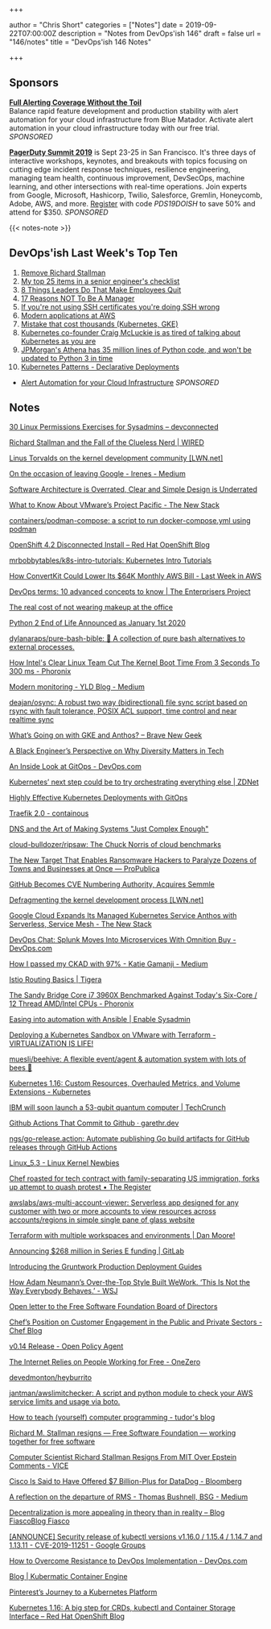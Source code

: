 +++

author = "Chris Short"
categories = ["Notes"]
date = 2019-09-22T07:00:00Z
description = "Notes from DevOps'ish 146"
draft = false
url = "146/notes"
title = "DevOps'ish 146 Notes"

+++

## Sponsors

[**Full Alerting Coverage Without the Toil**](https://www.bluematador.com/devopsish)  
Balance rapid feature development and production stability with alert automation for your cloud infrastructure from Blue Matador. Activate alert automation in your cloud infrastructure today with our free trial. *SPONSORED*

[**PagerDuty Summit 2019**](https://summit.pagerduty.com/) is Sept 23-25 in San Francisco. It's three days of interactive workshops, keynotes, and breakouts with topics focusing on cutting edge incident response techniques, resilience engineering, managing team health, continuous improvement, DevSecOps, machine learning, and other intersections with real-time operations. Join experts from Google, Microsoft, Hashicorp, Twilio, Salesforce, Gremlin, Honeycomb, Adobe, AWS, and more. [Register](https://summit.pagerduty.com/summit2019/register?c_280637=PDS19OT) with code *PDS19DOISH* to save 50% and attend for $350. *SPONSORED*

{{< notes-note >}}

## DevOps'ish Last Week's Top Ten

1. [Remove Richard Stallman](https://medium.com/@selamie/remove-richard-stallman-fec6ec210794)
1. [My top 25 items in a senior engineer's checklist](https://medium.com/@littleblah/my-top-25-items-in-a-senior-engineers-checklist-c8e9f9f6e3c2)
1. [8 Things Leaders Do That Make Employees Quit](https://hbr.org/2019/09/8-things-leaders-do-that-make-employees-quit)
1. [17 Reasons NOT To Be A Manager](https://charity.wtf/2019/09/08/reasons-not-to-be-a-manager/)
1. [If you're not using SSH certificates you're doing SSH wrong](https://smallstep.com/blog/use-ssh-certificates/)
1. [Modern applications at AWS](https://www.allthingsdistributed.com/2019/08/modern-applications-at-aws.html)
1. [Mistake that cost thousands (Kubernetes, GKE)](https://medium.com/@gajus/mistake-that-cost-thousands-kubernetes-gke-2212ea663e1f)
1. [Kubernetes co-founder Craig McLuckie is as tired of talking about Kubernetes as you are](https://techcrunch.com/2019/09/11/kubernetes-co-founder-craig-mcluckie-is-as-tired-of-talking-about-kubernetes-as-you-are/)
1. [JPMorgan's Athena has 35 million lines of Python code, and won't be updated to Python 3 in time](https://www.techrepublic.com/article/jpmorgans-athena-has-35-million-lines-of-python-code-and-wont-be-updated-to-python-3-in-time/)
1. [Kubernetes Patterns - Declarative Deployments](https://www.magalix.com/blog/kubernetes-patterns-declarative-deployments)

* [Alert Automation for your Cloud Infrastructure](https://www.bluematador.com/devopsish) *SPONSORED*

## Notes

[30 Linux Permissions Exercises for Sysadmins – devconnected](https://devconnected.com/30-linux-permissions-exercises-for-sysadmins/)

[Richard Stallman and the Fall of the Clueless Nerd | WIRED](https://www.wired.com/story/richard-stallman-and-the-fall-of-the-clueless-nerd/)

[Linus Torvalds on the kernel development community [LWN.net]](https://lwn.net/SubscriberLink/799219/cfc5362a1bf6bc5a/)

[On the occasion of leaving Google - Irenes - Medium](https://medium.com/@Irenes/on-the-occasion-of-leaving-google-b8c7029c8d8b)

[Software Architecture is Overrated, Clear and Simple Design is Underrated](https://blog.pragmaticengineer.com/software-architecture-is-overrated/)

[What to Know About VMware’s Project Pacific - The New Stack](https://thenewstack.io/5-things-to-know-about-vmwares-project-pacific/)

[containers/podman-compose: a script to run docker-compose.yml using podman](https://github.com/containers/podman-compose)

[OpenShift 4.2 Disconnected Install – Red Hat OpenShift Blog](https://blog.openshift.com/openshift-4-2-disconnected-install/)

[mrbobbytables/k8s-intro-tutorials: Kubernetes Intro Tutorials](https://github.com/mrbobbytables/k8s-intro-tutorials)

[How ConvertKit Could Lower Its $64K Monthly AWS Bill - Last Week in AWS](https://www.lastweekinaws.com/blog/how-convertkit-could-lower-its-64k-monthly-aws-bill/)

[DevOps terms: 10 advanced concepts to know | The Enterprisers Project](https://enterprisersproject.com/article/2019/9/devops-terms-10-advanced)

[The real cost of not wearing makeup at the office](https://www.fastcompany.com/90400807/the-real-cost-of-not-wearing-makeup-at-the-office)

[Python 2 End of Life Announced as January 1st 2020](https://www.infoq.com/news/2019/09/python-2-end-of-life-approaching/)

[dylanaraps/pure-bash-bible: 📖 A collection of pure bash alternatives to external processes.](https://github.com/dylanaraps/pure-bash-bible)

[How Intel's Clear Linux Team Cut The Kernel Boot Time From 3 Seconds To 300 ms - Phoronix](https://www.phoronix.com/scan.php?page=news_item&px=Clear-Linux-Kernel-3s-to-300ms)

[Modern monitoring - YLD Blog - Medium](https://medium.com/yld-blog/modern-monitoring-6de76deb0663)

[deajan/osync: A robust two way (bidirectional) file sync script based on rsync with fault tolerance, POSIX ACL support, time control and near realtime sync](https://github.com/deajan/osync)

[What’s Going on with GKE and Anthos? – Brave New Geek](https://bravenewgeek.com/whats-going-on-with-gke-and-anthos/)

[A Black Engineer’s Perspective on Why Diversity Matters in Tech](https://peopleofcolorintech.com/interview/a-black-engineers-perspective-on-why-diversity-matters-in-tech/)

[An Inside Look at GitOps - DevOps.com](https://devops.com/an-inside-look-at-gitops/)

[Kubernetes’ next step could be to try orchestrating everything else | ZDNet](https://www.zdnet.com/article/kubernetes-next-step-could-be-to-try-orchestrating-everything-else/)

[Highly Effective Kubernetes Deployments with GitOps](https://medium.com/@timfpark/highly-effective-kubernetes-deployments-with-gitops-c7a0354f1446)

[Traefik 2.0 - containous](https://blog.containo.us/traefik-2-0-6531ec5196c2)

[DNS and the Art of Making Systems "Just Complex Enough"](https://systemswe.love/archive/san-francisco-2016/dns-and-the-art-of-making-systems-just-complex-enough)

[cloud-bulldozer/ripsaw: The Chuck Norris of cloud benchmarks](https://github.com/cloud-bulldozer/ripsaw)

[The New Target That Enables Ransomware Hackers to Paralyze Dozens of Towns and Businesses at Once — ProPublica](https://www.propublica.org/article/the-new-target-that-enables-ransomware-hackers-to-paralyze-dozens-of-towns-and-businesses-at-once)

[GitHub Becomes CVE Numbering Authority, Acquires Semmle](https://www.darkreading.com/threat-intelligence/github-becomes-cve-numbering-authority-acquires-semmle/d/d-id/1335843)

[Defragmenting the kernel development process [LWN.net]](https://lwn.net/SubscriberLink/799134/ec697c286d6c7bbf/)

[Google Cloud Expands Its Managed Kubernetes Service Anthos with Serverless, Service Mesh - The New Stack](https://thenewstack.io/google-cloud-expands-its-managed-kubernetes-service-anthos-with-serverless-service-mesh/)

[DevOps Chat: Splunk Moves Into Microservices With Omnition Buy - DevOps.com](https://devops.com/devops-chat-splunk-moves-into-microservices-with-omnition-buy/)

[How I passed my CKAD with 97% - Katie Gamanji - Medium](https://medium.com/@kgamanji/how-i-passed-my-ckad-with-97-6b54dcffa72f)

[Istio Routing Basics | Tigera](https://www.tigera.io/blog/istio-routing-basics/)

[The Sandy Bridge Core i7 3960X Benchmarked Against Today's Six-Core / 12 Thread AMD/Intel CPUs - Phoronix](https://www.phoronix.com/scan.php?page=article&item=sandy-extreme-2019&num=1)

[Easing into automation with Ansible | Enable Sysadmin](https://www.redhat.com/sysadmin/easing-automation-ansible)

[Deploying a Kubernetes Sandbox on VMware with Terraform - VIRTUALIZATION IS LIFE!](https://anthonyspiteri.net/deploying-a-kubernetes-sandbox-on-vmware-with-terraform/)

[muesli/beehive: A flexible event/agent & automation system with lots of bees 🐝](https://github.com/muesli/beehive)

[Kubernetes 1.16: Custom Resources, Overhauled Metrics, and Volume Extensions - Kubernetes](https://kubernetes.io/blog/2019/09/18/kubernetes-1-16-release-announcement/)

[IBM will soon launch a 53-qubit quantum computer | TechCrunch](https://techcrunch.com/2019/09/18/ibm-will-soon-launch-a-53-qubit-quantum-computer/)

[Github Actions That Commit to Github · garethr.dev](https://garethr.dev/2019/09/github-actions-that-commit-to-github/)

[ngs/go-release.action: Automate publishing Go build artifacts for GitHub releases through GitHub Actions](https://github.com/ngs/go-release.action)

[Linux_5.3 - Linux Kernel Newbies](https://kernelnewbies.org/Linux_5.3)

[Chef roasted for tech contract with family-separating US immigration, forks up attempt to quash protest • The Register](https://www.theregister.co.uk/2019/09/20/chef_roasted_for_ice_dealings/)

[awslabs/aws-multi-account-viewer: Serverless app designed for any customer with two or more accounts to view resources across accounts/regions in simple single pane of glass website](https://github.com/awslabs/aws-multi-account-viewer)

[Terraform with multiple workspaces and environments | Dan Moore!](http://www.mooreds.com/wordpress/archives/3244)

[Announcing $268 million in Series E funding | GitLab](https://about.gitlab.com/2019/09/17/gitlab-series-e-funding/)

[Introducing the Gruntwork Production Deployment Guides](https://blog.gruntwork.io/introducing-the-gruntwork-production-deployment-guides-887b3b037a1)

[How Adam Neumann’s Over-the-Top Style Built WeWork. ‘This Is Not the Way Everybody Behaves.’ - WSJ](https://www.wsj.com/articles/this-is-not-the-way-everybody-behaves-how-adam-neumanns-over-the-top-style-built-wework-11568823827)

[Open letter to the Free Software Foundation Board of Directors](https://www.redhat.com/en/blog/open-letter-free-software-foundation-board-directors)

[Chef’s Position on Customer Engagement in the Public and Private Sectors - Chef Blog](https://blog.chef.io/2019/09/19/chefs-position-on-customer-engagement-in-the-public-and-private-sectors/)

[v0.14 Release - Open Policy Agent](https://blog.openpolicyagent.org/v0-14-release-55d4ffd70876)

[The Internet Relies on People Working for Free - OneZero](https://onezero.medium.com/the-internet-relies-on-people-working-for-free-a79104a68bcc)

[devedmonton/heyburrito](https://github.com/devedmonton/heyburrito)

[jantman/awslimitchecker: A script and python module to check your AWS service limits and usage via boto.](https://github.com/jantman/awslimitchecker)

[How to teach (yourself) computer programming - tudor's blog](https://tudorr.ro/blog/writing/2019/09/14/how-to-teach-programming/)

[Richard M. Stallman resigns — Free Software Foundation — working together for free software](https://www.fsf.org/news/richard-m-stallman-resigns)

[Computer Scientist Richard Stallman Resigns From MIT Over Epstein Comments - VICE](https://www.vice.com/en_us/article/mbm74x/computer-scientist-richard-stallman-resigns-from-mit-over-epstein-comments)

[Cisco Is Said to Have Offered $7 Billion-Plus for DataDog - Bloomberg](https://www.bloomberg.com/news/articles/2019-09-18/cisco-is-said-to-have-bid-7-billion-plus-for-datadog-before-ipo)

[A reflection on the departure of RMS - Thomas Bushnell, BSG - Medium](https://medium.com/@thomas.bushnell/a-reflection-on-the-departure-of-rms-18e6a835fd84)

[Decentralization is more appealing in theory than in reality – Blog FiascoBlog Fiasco](https://funnelfiasco.com/blog/2019/09/16/decentralization-is-more-appealing-in-theory-than-in-reality/)

[[ANNOUNCE] Security release of kubectl versions v1.16.0 / 1.15.4 / 1.14.7 and 1.13.11 - CVE-2019-11251 - Google Groups](https://groups.google.com/forum/#!topic/kubernetes-announce/YYtEFdFimZ4)

[How to Overcome Resistance to DevOps Implementation - DevOps.com](https://devops.com/how-to-overcome-resistance-to-devops-implementation/)

[Blog | Kubermatic Container Engine](https://www.loodse.com/blog/monitoring-prow-resources-with-prometheus-and-grafana/)

[Pinterest’s Journey to a Kubernetes Platform](https://www.infoq.com/news/2019/09/pinterest-kubernetes-platform/)

[Kubernetes 1.16: A big step for CRDs, kubectl and Container Storage Interface – Red Hat OpenShift Blog](https://blog.openshift.com/a-look-into-the-technical-details-of-kubernetes-1-16/)
